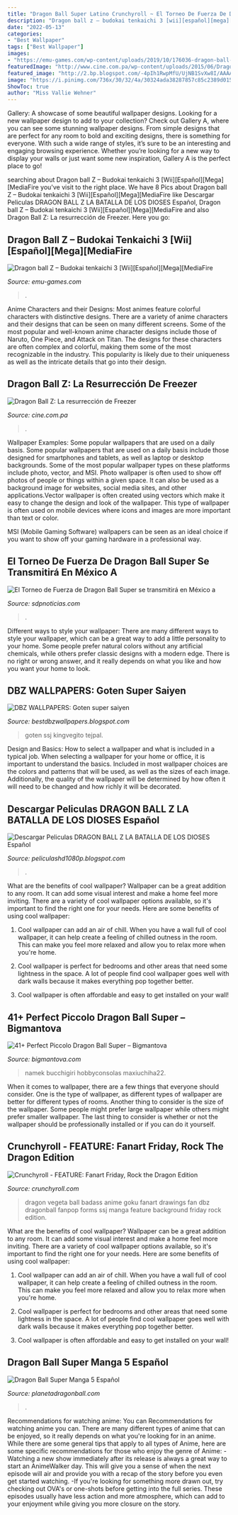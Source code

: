 ```yaml
---
title: "Dragon Ball Super Latino Crunchyroll ~ El Torneo De Fuerza De Dragon Ball Super Se Transmitirá En México A"
description: "Dragon ball z – budokai tenkaichi 3 [wii][español][mega][mediafire"
date: "2022-05-13"
categories:
- "Best Wallpaper"
tags: ["Best Wallpaper"]
images:
- "https://emu-games.com/wp-content/uploads/2019/10/176036-dragon-ball-z-budokai-tenkaichi-3-wii-front-cover.jpg"
featuredImage: "http://www.cine.com.pa/wp-content/uploads/2015/06/Dragon-Ball-Z-La-resurrección-de-Freezer-poster.jpg"
featured_image: "http://2.bp.blogspot.com/-4pIh1RwpMfU/UjNB1SvXw8I/AAAAAAAAJxs/e0VKW8OUEqY/s1600/Dragon+Ball+Z-+La+batalla+de+los+dioses+(2013)+1080p+[www.pelismegahd.org]_01_00_50_00004.jpg"
image: "https://i.pinimg.com/736x/30/32/4a/30324ada38287857c85c2389d0154319.jpg"
ShowToc: true
author: "Miss Vallie Wehner"
---
```



Gallery: A showcase of some beautiful wallpaper designs.
Looking for a new wallpaper design to add to your collection? Check out Gallery A, where you can see some stunning wallpaper designs. From simple designs that are perfect for any room to bold and exciting designs, there is something for everyone. With such a wide range of styles, it’s sure to be an interesting and engaging browsing experience. Whether you’re looking for a new way to display your walls or just want some new inspiration, Gallery A is the perfect place to go!
		
		
		
		
		
		
		
	

		
searching about Dragon ball Z – Budokai tenkaichi 3 [Wii][Español][Mega][MediaFire you've visit to the right place. We have 8 Pics about Dragon ball Z – Budokai tenkaichi 3 [Wii][Español][Mega][MediaFire like Descargar Peliculas DRAGON BALL Z LA BATALLA DE LOS DIOSES Español, Dragon ball Z – Budokai tenkaichi 3 [Wii][Español][Mega][MediaFire and also Dragon Ball Z: La resurrección de Freezer. Here you go:
		
    
## Dragon Ball Z – Budokai Tenkaichi 3 [Wii][Español][Mega][MediaFire

<img loading=lazy src="https://emu-games.com/wp-content/uploads/2019/10/176036-dragon-ball-z-budokai-tenkaichi-3-wii-front-cover.jpg" onerror="this.onerror=null;this.src='https://tse2.mm.bing.net/th?id=OIP.7aaPBsqeqEz3j3zSgCBonAHaKe&amp;pid=15.1';" alt="Dragon ball Z – Budokai tenkaichi 3 [Wii][Español][Mega][MediaFire">

_Source: emu-games.com_

>. 

	

Anime Characters and their Designs: Most animes feature colorful characters with distinctive designs.
There are a variety of anime characters and their designs that can be seen on many different screens. Some of the most popular and well-known anime character designs include those of Naruto, One Piece, and Attack on Titan. The designs for these characters are often complex and colorful, making them some of the most recognizable in the industry. This popularity is likely due to their uniqueness as well as the intricate details that go into their design.

    
## Dragon Ball Z: La Resurrección De Freezer

<img loading=lazy src="http://www.cine.com.pa/wp-content/uploads/2015/06/Dragon-Ball-Z-La-resurrección-de-Freezer-poster.jpg" onerror="this.onerror=null;this.src='https://tse4.mm.bing.net/th?id=OIP.gg_ep5YSvWj7iEJ2buhdOgHaKy&amp;pid=15.1';" alt="Dragon Ball Z: La resurrección de Freezer">

_Source: cine.com.pa_

>. 

	

Wallpaper Examples: Some popular wallpapers that are used on a daily basis.
Some popular wallpapers that are used on a daily basis include those designed for smartphones and tablets, as well as laptop or desktop backgrounds. Some of the most popular wallpaper types on these platforms include photo, vector, and MSI. 
Photo wallpaper is often used to show off photos of people or things within a given space. It can also be used as a background image for websites, social media sites, and other applications.Vector wallpaper is often created using vectors which make it easy to change the design and look of the wallpaper. This type of wallpaper is often used on mobile devices where icons and images are more important than text or color. 

MSI (Mobile Gaming Software) wallpapers can be seen as an ideal choice if you want to show off your gaming hardware in a professional way.

    
## El Torneo De Fuerza De Dragon Ball Super Se Transmitirá En México A

<img loading=lazy src="https://www.sdpnoticias.com/resizer/bCjKK7UTQi5buxKpiBuq6LloctM=/1200x675/filters:format(jpg):quality(70)/cloudfront-us-east-1.images.arcpublishing.com/sdpnoticias/3OQ2MHC4ZBP7XKRXDE27O2TLQU.jpg" onerror="this.onerror=null;this.src='https://tse2.mm.bing.net/th?id=OIP.u-qYQaSntx6_b3t19WK1ywHaEK&amp;pid=15.1';" alt="El Torneo de Fuerza de Dragon Ball Super se transmitirá en México a">

_Source: sdpnoticias.com_

>. 

	

Different ways to style your wallpaper:
There are many different ways to style your wallpaper, which can be a great way to add a little personality to your home. Some people prefer natural colors without any artificial chemicals, while others prefer classic designs with a modern edge. There is no right or wrong answer, and it really depends on what you like and how you want your home to look.

    
## DBZ WALLPAPERS: Goten Super Saiyen

<img loading=lazy src="https://2.bp.blogspot.com/-oN84s52XFtw/UDs83sB8McI/AAAAAAAAIts/1JuQNDnyJbc/s1600/goten_ssj_finished_by_kingvegito-d322t6i.jpg" onerror="this.onerror=null;this.src='https://tse3.mm.bing.net/th?id=OIP.4pzwYkELgSvqdq8Da46XsQHaJ4&amp;pid=15.1';" alt="DBZ WALLPAPERS: Goten super saiyen">

_Source: bestdbzwallpapers.blogspot.com_

>goten ssj kingvegito tejpal. 

	

Design and Basics: How to select a wallpaper and what is included in a typical job.
When selecting a wallpaper for your home or office, it is important to understand the basics. Included in most wallpaper choices are the colors and patterns that will be used, as well as the sizes of each image. Additionally, the quality of the wallpaper will be determined by how often it will need to be changed and how richly it will be decorated.

    
## Descargar Peliculas DRAGON BALL Z LA BATALLA DE LOS DIOSES Español

<img loading=lazy src="http://2.bp.blogspot.com/-4pIh1RwpMfU/UjNB1SvXw8I/AAAAAAAAJxs/e0VKW8OUEqY/s1600/Dragon+Ball+Z-+La+batalla+de+los+dioses+(2013)+1080p+[www.pelismegahd.org]_01_00_50_00004.jpg" onerror="this.onerror=null;this.src='https://tse4.mm.bing.net/th?id=OIP.8PbZt-0fVzxpFowBj4LPiAHaEK&amp;pid=15.1';" alt="Descargar Peliculas DRAGON BALL Z LA BATALLA DE LOS DIOSES Español">

_Source: peliculashd1080p.blogspot.com_

>. 

	

What are the benefits of cool wallpaper?
Wallpaper can be a great addition to any room. It can add some visual interest and make a home feel more inviting. There are a variety of cool wallpaper options available, so it's important to find the right one for your needs. Here are some benefits of using cool wallpaper: 
1. Cool wallpaper can add an air of chill. When you have a wall full of cool wallpaper, it can help create a feeling of chilled outness in the room. This can make you feel more relaxed and allow you to relax more when you're home. 

2. Cool wallpaper is perfect for bedrooms and other areas that need some lightness in the space. A lot of people find cool wallpaper goes well with dark walls because it makes everything pop together better. 

3. Cool wallpaper is often affordable and easy to get installed on your wall!

    
## 41+ Perfect Piccolo Dragon Ball Super – Bigmantova

<img loading=lazy src="https://i.pinimg.com/736x/30/32/4a/30324ada38287857c85c2389d0154319.jpg" onerror="this.onerror=null;this.src='https://tse2.mm.bing.net/th?id=OIP.QZdoe6-x3D1Gw5c2kFbUqQHaK4&amp;pid=15.1';" alt="41+ Perfect Piccolo Dragon Ball Super – Bigmantova">

_Source: bigmantova.com_

>namek bucchigiri hobbyconsolas maxiuchiha22. 

	

When it comes to wallpaper, there are a few things that everyone should consider. One is the type of wallpaper, as different types of wallpaper are better for different types of rooms. Another thing to consider is the size of the wallpaper. Some people might prefer large wallpaper while others might prefer smaller wallpaper. The last thing to consider is whether or not the wallpaper should be professionally installed or if you can do it yourself.

    
## Crunchyroll - FEATURE: Fanart Friday, Rock The Dragon Edition

<img loading=lazy src="http://img1.ak.crunchyroll.com/i/spire1/5c2cd7ebc23380edbc5b8785eb7142371354850357_full.jpg" onerror="this.onerror=null;this.src='https://tse4.mm.bing.net/th?id=OIP.o9eIbuod4nI7h-JaG6uLXgHaKk&amp;pid=15.1';" alt="Crunchyroll - FEATURE: Fanart Friday, Rock the Dragon Edition">

_Source: crunchyroll.com_

>dragon vegeta ball badass anime goku fanart drawings fan dbz dragonball fanpop forms ssj manga feature background friday rock edition. 

	

What are the benefits of cool wallpaper?
Wallpaper can be a great addition to any room. It can add some visual interest and make a home feel more inviting. There are a variety of cool wallpaper options available, so it's important to find the right one for your needs. Here are some benefits of using cool wallpaper: 
1. Cool wallpaper can add an air of chill. When you have a wall full of cool wallpaper, it can help create a feeling of chilled outness in the room. This can make you feel more relaxed and allow you to relax more when you're home. 

2. Cool wallpaper is perfect for bedrooms and other areas that need some lightness in the space. A lot of people find cool wallpaper goes well with dark walls because it makes everything pop together better. 

3. Cool wallpaper is often affordable and easy to get installed on your wall!

    
## Dragon Ball Super Manga 5 Español

<img loading=lazy src="https://lh3.googleusercontent.com/5VIuqZOaAuZ9D0z9AwYtWyYKhWUnrVIBYDNpQklVMv8IHcux8nKFPmgNhreFg8LyQPC2lhN_7jpcPLgOeRcfSWrNYVeXl6gnbPntRNIykT39S29lGgL8PIvTdezTt42cbW8flfVpIA=w2400" onerror="this.onerror=null;this.src='https://tse2.mm.bing.net/th?id=OIP.PiF07O47Xjat4uJNAKGVeAHaK5&amp;pid=15.1';" alt="Dragon Ball Super Manga 5 Español">

_Source: planetadragonball.com_

>. 

	

Recommendations for watching anime: You can
Recommendations for watching anime you can. There are many different types of anime that can be enjoyed, so it really depends on what you're looking for in an anime. While there are some general tips that apply to all types of Anime, here are some specific recommendations for those who enjoy the genre of Anime: 
-Watching a new show immediately after its release is always a great way to start an AnimeWalker day. This will give you a sense of when the next episode will air and provide you with a recap of the story before you even get started watching. 
-If you're looking for something more drawn out, try checking out OVA's or one-shots before getting into the full series. These episodes usually have less action and more atmosphere, which can add to your enjoyment while giving you more closure on the story.

